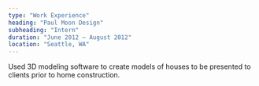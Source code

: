 ```yaml
---
type: "Work Experience"
heading: "Paul Moon Design"
subheading: "Intern"
duration: "June 2012 – August 2012"
location: "Seattle, WA"
---
```


Used 3D modeling software to create models of houses to be presented to clients prior to home construction.
